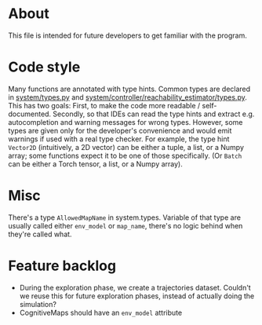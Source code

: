# About
This file is intended for future developers to get familiar with the program.

# Code style

Many functions are annotated with type hints. Common types are declared in [system/types.py](system/types.py) and [system/controller/reachability_estimator/types.py](system/controller/reachability_estimator/types.py).
This has two goals: First, to make the code more readable / self-documented. Secondly, so that IDEs can read the type hints and extract e.g. autocompletion and warning messages for wrong types.
However, some types are given only for the developer's convenience and would emit warnings if used with a real type checker. For example, the type hint `Vector2D` (intuitively, a 2D vector) can be either a tuple, a list, or a Numpy array; some functions expect it to be one of those specifically. (Or `Batch` can be either a Torch tensor, a list, or a Numpy array).

# Misc
There's a type `AllowedMapName` in system.types. Variable of that type are usually called either `env_model` or `map_name`, there's no logic behind when they're called what.

# Feature backlog

- During the exploration phase, we create a trajectories dataset. Couldn't we reuse this for future exploration phases,
instead of actually doing the simulation?
- CognitiveMaps should have an `env_model` attribute
